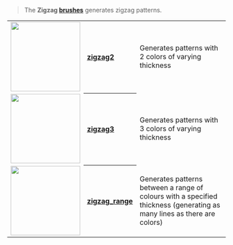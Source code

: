 > The **Zigzag [brushes](Brush-Shaders)** generates zigzag patterns.

<table>
  <tbody>
    <tr>
        <td align="left"><a href="zigzag2"><img width="160" src="https://s3.amazonaws.com/misc.lachlanmcdonald.com/magicavoxel-shaders/0.10.2/zigzag2_direction0.png" alt=""></a></td>
        <th align="left"><a href="zigzag2">zigzag2</a></th>
        <td>Generates patterns with 2 colors of varying thickness</td>
    </tr>
    <tr>
        <td align="left"><a href="zigzag3"><img width="160" src="https://s3.amazonaws.com/misc.lachlanmcdonald.com/magicavoxel-shaders/0.10.2/zigzag3_direction0.png" alt=""></a></td>
        <th align="left"><a href="zigzag3">zigzag3</a></th>
        <td>Generates patterns with 3 colors of varying thickness</td>
    </tr>
    <tr>
        <td align="left"><a href="zigzag_range"><img width="160" src="https://s3.amazonaws.com/misc.lachlanmcdonald.com/magicavoxel-shaders/0.10.2/zigzag_range_example2.png" alt=""></a></td>
        <th align="left"><a href="zigzag_range">zigzag_range</a></th>
        <td>Generates patterns between a range of colours with a specified thickness (generating as many lines as there are colors)</td>
    </tr>
  </tbody>
</table>